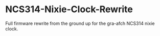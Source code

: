 # NCS314-Nixie-Clock-Rewrite
Full firmware rewrite from the ground up for the gra-afch NCS314 nixie clock.
